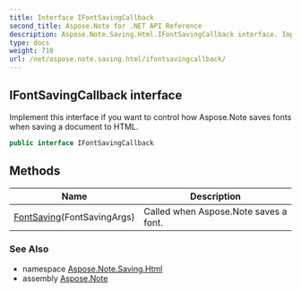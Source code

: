 ```yaml
---
title: Interface IFontSavingCallback
second_title: Aspose.Note for .NET API Reference
description: Aspose.Note.Saving.Html.IFontSavingCallback interface. Implement this interface if you want to control how Aspose.Note saves fonts when saving a document to HTML
type: docs
weight: 710
url: /net/aspose.note.saving.html/ifontsavingcallback/
---
```

## IFontSavingCallback interface

Implement this interface if you want to control how Aspose.Note saves fonts when saving a document to HTML.

```csharp
public interface IFontSavingCallback
```

## Methods

| Name | Description |
| --- | --- |
| [FontSaving](../../aspose.note.saving.html/ifontsavingcallback/fontsaving/)(FontSavingArgs) | Called when Aspose.Note saves a font. |

### See Also

* namespace [Aspose.Note.Saving.Html](../../aspose.note.saving.html/)
* assembly [Aspose.Note](../../)


